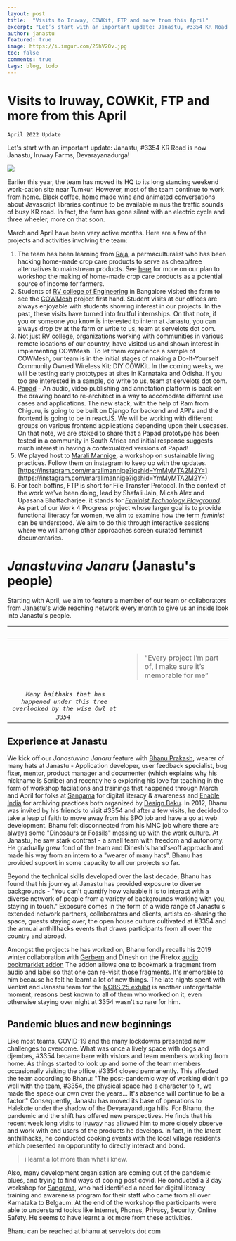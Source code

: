 ```yaml
---
layout: post
title:  "Visits to Iruway, COWKit, FTP and more from this April"
excerpt: "Let’s start with an important update: Janastu, #3354 KR Road is now Janastu, Iruway Farms, Devarayanadurga!"
author: janastu
featured: true
image: https://i.imgur.com/25hV20v.jpg
toc: false
comments: true
tags: blog, todo
---
```


# Visits to Iruway, COWKit, FTP and more from this April
`April 2022 Update`

Let's start with an important update: Janastu, #3354 KR Road is now Janastu, Iruway Farms, Devarayanadurga! 


![](https://i.imgur.com/25hV2Ov.jpg)


Earlier this year, the team has moved its HQ to its long standing weekend work-cation site near Tumkur. However, most of the team continue to work from home. Black coffee, home made wine and animated conversations about Javascript libraries continue to be available minus the traffic sounds of busy KR road.  In fact, the farm has gone silent with an electric cycle and three wheeler, more on that soon. 

March and April have been very active months. Here are a few of the projects and activities involving the team:
1. The team has been learning from [Raja](https://www.travellersuniversity.org/post/a-nomad-for-whom-the-world-is-a-home), a permaculturalist who has been hacking home-made crop care products to serve as cheap/free alternatives to mainstream products. See [here](https://hackmd.io/@tbdinesh/SyW9ZGsW9) for more on our plan to workshop the making of home-made crop care products as a  potential source of income for farmers.   
2. Students of [RV college of Engineering](https://rvce.edu.in/) in Bangalore visited the farm to see the [COWMesh](https://open.janastu.org/projects/cowmesh) project first hand. Student visits at our offices are always enjoyable with students showing interest in our projects.  In the past, these visits have turned into fruitful internships. On that note, if you or someone you know is interested to intern at Janastu, you can always drop by at the farm or write to us, team at servelots dot com.
3. Not just RV college, organizations working with communities in various remote locations of our country, have visited us and shown interest in implementing COWMesh. To let them experience a sample of COWMesh, our team is in the initial stages of making a Do-It-Yourself Community Owned Wireless Kit: DIY COWKit. In the coming weeks, we will be testing early prototypes at sites in Karnataka and Odisha.  If you too are interested in a sample, do write to us, team at servelots dot com. 
4. [Papad](https://blog.janastu.org/annotating-audio/) - An audio, video publishing and annotation platform is back on the drawing board to re-architect in a way to accomodate different use cases and applications. The new stack, with the help of Ram from Chiguru, is going to be built on Django for backend and API's and the frontend is going to be in reactJS. We will be working with different groups on various frontend applications depending upon their usecases. On that note, we are stoked to share that a Papad prototype has been tested in a community in South Africa and initial response suggests much interest in having a contexualized versions of Papad!
5. We played host to [Marali Mannige](https://instagram.com/maralimannige?igshid=YmMyMTA2M2Y=), a workshop on sustainable living practices. Follow them on instagram to keep up with the updates. [https://instagram.com/maralimannige?igshid=YmMyMTA2M2Y=](https://instagram.com/maralimannige?igshid=YmMyMTA2M2Y=)
6. For tech boffins, FTP is short for File Transfer Protocol. In the context of the work we've been doing, lead by Shafali Jain, Micah Alex and Upasana Bhattacharjee. it stands for [*Feminist Technology Playground*](https://files.janastu.org/s/yasYmDQERBqgASs). As part of our Work 4 Progress project whose larger goal is to provide functional literacy for women, we aim to examine how the term *feminist* can be understood. We aim to do this through interactive sessions where we will among other approaches screen curated feminist documentaries.  

# *Janastuvina Janaru* (Janastu's people)
Starting with April, we aim to feature a member of our team or  collaborators from Janastu's  wide reaching  network  every month to give us an inside look into Janastu's people. 

<table>
  <thead>
    <tr>
      <th style="text-align: center">&nbsp;</th>
      <th>&nbsp;</th>
    </tr>
  </thead>
  <tbody>
    <tr>
      <td style="text-align: center"><img src="https://i.imgur.com/u6BIJkD.jpg =400x" alt="" style="max-width: 250px; padding: 5px;"></td>
      <td>
          <blockquote>“Every project I’m part of, I make sure it’s memorable for me”</blockquote>
        </td>
    </tr>
    <tr>
      <td style="text-align: center"><em><code class="language-plaintext highlighter-rouge">Many baithaks that has happened under this tree overlooked by the wise Owl at 3354</code></em></td>
      <td>&nbsp;</td>
    </tr>
  </tbody>
</table>






## Experience at Janastu
We kick off our *Janastuvina Janaru*  feature with [Bhanu Prakash](https://www.linkedin.com/in/bhanu-prakash-gs/), wearer of many hats at Janastu - Application developer, user feedback specialist, bug fixer, mentor, product manager and documenter (which explains why his nickname is Scribe) and recently he's exploring his love for teaching in the form of workshop facilations and trainings that happened through March and April for folks at [Sangama](https://www.sangama.org/) for digital literacy & awareness and [Enable India](https://www.enableindia.org/) for archiving practices both organized by [Design Beku](https://designbeku.in/). 
In 2012, Bhanu was invited by his friends to visit #3354 and after a few visits, he decided to take a leap of faith to move away from his BPO job and have a go at web development.  Bhanu felt disconnected from his MNC job where there are always some "Dinosaurs or Fossils" messing up with the work culture. At Janastu, he saw stark contrast - a small team with freedom and autonomy. He gradually grew fond of the team and Dinesh's hand's-off approach and made his way from an intern to a "wearer of many hats". Bhanu has provided support in some capacity to all our projects so far. 

Beyond the technical skills developed over the last decade, Bhanu has found that his journey at Janastu has provided exposure to diverse backgrounds - "You can't quantify how valuable it is to interact with a diverse network of people from a variety of backgrounds working with you,  staying in touch." Exposure comes in the form of a wide range of Janastu's extended network partners, collaborators and clients, artists co-sharing the space, guests staying over, the open house culture cultivated at #3354 and the annual anthillhacks events that draws participants from all over the country and abroad. 

Amongst the projects he has worked on, Bhanu fondly recalls his 2019 winter collaboration with [Gerbern](https://github.com/Treora) and Dinesh on the Firefox [audio bookmarklet addon](https://code.treora.com/gerben/bookmark-audio-fragment) The addon allows one to bookmark a fragment from audio and label so that one can re-visit those fragments. It's memorable to him because he felt he learnt a lot of new things. The late nights spent with Venkat and Janastu team for the [NCBS 25 exhibit](http://stories.archives.ncbs.res.in/exhibit/13ways/) is another unforgettable moment, reasons best known to all of them who worked on it, even otherwise staying over night at 3354 wasn't so rare for him. 

## Pandemic blues and new beginnings
Like most teams, COVID-19 and the many lockdowns presented new challenges to overcome. What was once a lively space with dogs and djembes, #3354 became bare with vistors and team members working from home.  As things started to look up and some of the team members occasionally visiting the office, #3354 closed permanently. This affected the team according to Bhanu: "The post-pandemic way of working didn't go well with the team, #3354, the physical space had a character to it, we made the space our own over the years... It's absence will continue to be a factor." Consequently, Janastu has moved its base of operations to Halekote under the shadow of the Devarayandurga hills. For Bhanu, the pandemic and the shift has offered new perspectives. He finds that his recent week long visits to [Iruway](iruway.janastu.org) has allowed him to more closely observe and work with end users of the products he develops. In fact, in the latest anthillhacks, he conducted cooking events with the local village residents which presented an opporuntity to directly interact and bond.

> i learnt a lot more than what i knew.

Also, many development organisation are coming out of the pandemic blues, and trying to find ways of coping post covid. He conducted a 3 day workshop for [Sangama](https://www.sangama.org/), who had identified a need for digital literacy training and awareness program for their staff who came from all over Karnataka to Belgaum. At the end of the workshop the participants were able to understand topics like Internet, Phones, Privacy, Security, Online Safety. He seems to have learnt a lot more from these activities.

Bhanu can be reached at bhanu at servelots dot com 



<style>
    table em {
        padding: 5px;
    }
    table blockquote {
        margin-top: 30px;
    }
    
</style>
